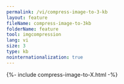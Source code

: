 ```yaml
---
permalink: /vi/compress-image-to-3-kb
layout: feature
fileName: compress-image-to-3kb
folderName: feature
tool: imgcompression
lang: vi
size: 3
type: kb
nointernationalization: true
---
```

{%- include compress-image-to-X.html -%}
      